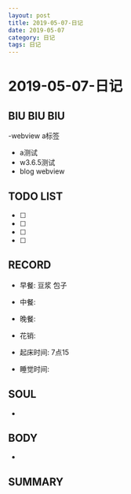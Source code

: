 ```yaml
---
layout: post
title: 2019-05-07-日记
date: 2019-05-07
category: 日记
tags: 日记
---
```

# 2019-05-07-日记
## BIU BIU BIU
-webview a标签 
- a测试
- w3.6.5测试 
- blog webview
 
## TODO LIST
- [ ] 
- [ ] 
- [ ] 
- [ ] 
 
## RECORD
- 早餐:  豆浆 包子
- 中餐:  
- 晚餐:  
 
- 花销:  
 
- 起床时间:  7点15
- 睡觉时间:  
 
## SOUL
- 
 
## BODY
- 
 
## SUMMARY
 
 
